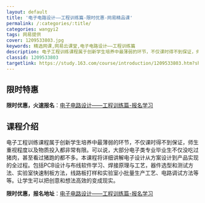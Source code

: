 ```yaml
---
layout: default
title: '电子电路设计——工程训练篇-限时优惠-网易精品课'
permalink: /:categories/:title/
categories: wangyi2
tags: 网易提供
cover: 1209533803.jpg
keywords: 精选网课,网易云课堂,电子电路设计——工程训练篇
description: 电子工程训练课程属于创新学生培养中最薄弱的环节，不仅课时得不到保证，师生重视程度以及物质投入都非常有限。可以说，大部分电
classid: 1209533803
targetlink: https://study.163.com/course/introduction/1209533803.htm?share=1&shareId=1025206652&utm_campaign=share&utm_medium=iphoneShare&utm_source=&utm_u=1025206652
---
```


## 限时特惠

**限时优惠，火速报名**：[电子电路设计——工程训练篇-报名学习](https://study.163.com/course/introduction/1209533803.htm?share=1&shareId=1025206652&utm_campaign=share&utm_medium=iphoneShare&utm_source=&utm_u=1025206652)

## 课程介绍

电子工程训练课程属于创新学生培养中最薄弱的环节，不仅课时得不到保证，师生重视程度以及物质投入都非常有限。可以说，大部分电子类专业毕业生不仅没吃过猪肉，甚至看过猪跑的都不多。本课程将详细讲解电子设计从方案设计到产品实现的全过程。包括PCB设计与布线软件学习、焊接原理与工艺，器件选型和测试方法、实验室快速制板方法，线路板打样和实验室小批量生产工艺、电路调试方法等等。让学生可以把创意和想法高效的变成现实。

**限时优惠，报名地址**：[电子电路设计——工程训练篇-报名学习](https://study.163.com/course/introduction/1209533803.htm?share=1&shareId=1025206652&utm_campaign=share&utm_medium=iphoneShare&utm_source=&utm_u=1025206652)

